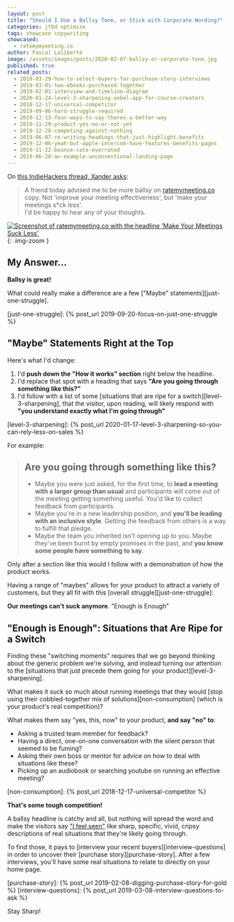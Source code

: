```yaml
---
layout: post
title: "Should I Use a Ballsy Tone, or Stick with Corporate Wording?"
categories: jtbd optimize
tags: showcase copywriting
showcased:
  - ratemymyeeting.co
author: Pascal Laliberté
image: /assets/images/posts/2020-02-07-ballsy-or-corporate-tone.jpg
published: true
related_posts:
  - 2019-03-29-how-to-select-buyers-for-purchase-story-interviews
  - 2019-03-01-two-ebooks-purchased-together
  - 2019-02-01-interview-and-timeline-diagram
  - 2020-01-24-level-3-sharpening-xebel-app-for-course-creators
  - 2018-12-17-universal-competitor
  - 2019-09-06-hard-struggle-required
  - 2019-12-13-four-ways-to-say-theres-a-better-way
  - 2019-11-29-product-yes-no-or-not-yet
  - 2019-12-20-competing-against-nothing
  - 2019-06-07-re-writing-headings-that-just-highlight-benefits
  - 2019-12-06-yeah-but-apple-intercom-have-features-benefits-pages
  - 2019-11-22-bounce-rate-overrated
  - 2019-06-28-an-example-unconventional-landing-page
---
```


On [this IndieHackers thread, Xander asks][thread]:

> A friend today advised me to be more ballsy on [ratemymeeting.co][ratemymeeting] copy. Not 'improve your meeting effectiveness', but 'make your meetings s*ck less'.  
> I'd be happy to hear any of your thoughts.

[thread]: https://www.indiehackers.com/post/ballsy-vs-corporate-tone-f562e7ca74
[ratemymeeting]: https://ratemymeeting.co

[![Screenshot of ratemymeeting.co with the headline 'Make Your Meetings Suck Less'](/assets/images/posts/2020-02-07-ballsy-or-corporate-tone-01.jpg)][ratemymeeting]
{: .img-zoom }

## My Answer...

**Ballsy is great!**

What could really make a difference are a few ["Maybe" statements][just-one-struggle].

[just-one-struggle]: {% post_url 2019-09-20-focus-on-just-one-struggle %}

## "Maybe" Statements Right at the Top

Here's what I'd change:

1. I'd **push down the "How it works" section** right below the headline.
1. I'd replace that spot with a heading that says **"Are you going through something like this?"**
1. I'd follow with a list of some [situations that are ripe for a switch][level-3-sharpening], that the visitor, upon reading, will likely respond with **"you understand exactly what I'm going through"**

[level-3-sharpening]: {% post_url 2020-01-17-level-3-sharpening-so-you-can-rely-less-on-sales %}

For example: 

> ## Are you going through something like this?
>
> * Maybe you were just asked, for the first time, to **lead a meeting with a larger group than usual** and participants will come out of the meeting getting something useful. You'd like to collect feedback from participants.
> * Maybe you're in a new leadership position, and **you'll be leading with an inclusive style**. Getting the feedback from others is a way to fulfill that pledge. 
> * Maybe the team you inherited isn't opening up to you. Maybe they've been burnt by empty promises in the past, and **you know some people have something to say**.

Only after a section like this would I follow with a demonstration of how the product works.

Having a range of "maybes" allows for your product to attract a variety of customers, but they all fit with this [overall struggle][just-one-struggle]: 

**Our meetings can't suck anymore**. "Enough is Enough"

## "Enough is Enough": Situations that Are Ripe for a Switch

Finding these "switching moments" requires that we go beyond thinking about the generic problem we're solving, and instead turning our attention to the [situations that just precede them going for your product][level-3-sharpening].

What makes it suck so much about running meetings that they would [stop using their cobbled-together mix of solutions][non-consumption] (which is your product's real competition)?

What makes them say "yes, this, now" to your product, **and say "no" to**:

* Asking a trusted team member for feedback?
* Having a direct, one-on-one conversation with the silent person that seemed to be fuming?
* Asking their own boss or mentor for advice on how to deal with situations like these?
* Picking up an audiobook or searching youtube on running an effective meeting?

[non-consumption]: {% post_url 2018-12-17-universal-competitor %}

**That's some tough competition!**

A ballsy headline is catchy and all, but nothing will spread the word and make the visitors say ["I feel seen"][cferdinandi-tweet] like sharp, specific, vivid, cripsy descriptions of real situations that they're likely going through.

To find those, it pays to [interview your recent buyers][interview-questions] in order to uncover their [purchase story][purchase-story]. After a few interviews, you'll have some real situations to relate to directly on your home page.

[cferdinandi-tweet]: https://twitter.com/ChrisFerdinandi/status/1194996929027026944
[purchase-story]: {% post_url 2019-02-08-digging-purchase-story-for-gold %}
[interview-questions]: {% post_url 2019-03-08-interview-questions-to-ask %}

Stay Sharp!
